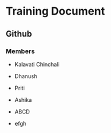# Training Document

## Github

### Members

- Kalavati Chinchali
- Dhanush
- Priti
- Ashika 

- ABCD
- efgh